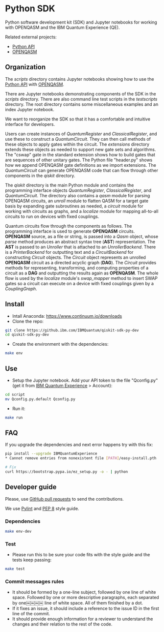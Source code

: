 # Python SDK

Python software development kit (SDK) and Jupyter notebooks for working with
OPENQASM and the IBM Quantum Experience (QE).

Related external projects:

- [Python API](https://github.com/IBM/qiskit-api-py)
- [OPENQASM](https://github.com/IBM/qiskit-openqasm)

## Organization

The *scripts* directory contains Jupyter notebooks showing how to use the
[Python API](https://github.com/IBM/qiskit-api-py) with
[OPENQASM](https://github.com/IBM/qiskit-openqasm).

There are Jupyter notebooks demonstrating components of
the SDK in the *scripts* directory. There are also command line test scripts
in the *testscripts* directory. The root directory contains some miscellaneous
examples and an index Jupyter notebook.

We want to reorganize the SDK so that it has a comfortable and intuitive
interface for developers.

Users can create instances of *QuantumRegister* and *ClassicalRegister*, and
use these to construct a *QuantumCircuit*. They can then call methods of these
objects to apply gates within the circuit. The *extensions* directory extends
these objects as needed to support new gate sets and algorithms. The "cswap"
gate in the standard extension shows how to build gates that are sequences of
other unitary gates. The Python file "header.py" shows how we append OPENQASM
gate definitions as we import extensions. The *QuantumCircuit* can generate
OPENQASM code that can flow through other components in the *qiskit* directory.

The *qiskit* directory is the main Python module and contains the programming
interface objects *QuantumRegister*, *ClassicalRegister*, and *QuantumCircuit*.
The directory also contains a *qasm* module for parsing OPENQASM circuits,
an *unroll* module to flatten QASM for a target gate basis by expanding
gate subroutines as needed, a *circuit* module for working with circuits as
graphs, and a *localize* module for mapping all-to-all circuits to run on
devices with fixed couplings.

Quantum circuits flow through the components as follows. The programming
interface is used to generate **OPENQASM** circuits. **OPENQASM** source,
as a file or string, is passed into a *Qasm* object, whose *parse* method
produces an abstract syntax tree (**AST**) representation. The **AST** is
passed to an *Unroller* that is attached to an *UnrollerBackend*. There is
a *PrinterBackend* for outputting text and a *CircuitBackend* for constructing *Circuit* objects. The *Circuit* object represents an unrolled **OPENQASM**
circuit as a directed acyclic graph (**DAG**). The *Circuit* provides methods
for representing, transforming, and computing properties of a circuit as a
**DAG** and outputting the results again as **OPENQASM**. The whole flow is
used by the *localize* module's *swap_mapper* method to insert SWAP gates
so a circuit can execute on a device with fixed couplings given by a
*CouplingGraph*.

## Install

- Intall Anaconda: https://www.continuum.io/downloads
- Clone the repo:

```sh
git clone https://github.ibm.com/IBMQuantum/qiskit-sdk-py-dev
cd qiskit-sdk-py-dev
```

- Create the environment with the dependencies:

```sh
make env
```

## Use

- Setup the Jupyter notebook. Add your API token to the file "Qconfig.py" (get it from [IBM Quantum Experience](https://quantumexperience.ng.bluemix.net) > Account):

```sh
cd script
mv Qconfig.py.default Qconfig.py
```

- Run it:

```sh
make run
```

## FAQ

If you upgrade the dependencies and next error happens try with this fix:

```sh
pip install --upgrade IBMQuantumExperience
* Cannot remove entries from nonexistent file [PATH]/easy-install.pth

# Fix
curl https://bootstrap.pypa.io/ez_setup.py -o - | python
```

## Developer guide

Please, use [GitHub pull requests](https://help.github.com/articles/using-pull-requests) to send the contributions.

We use [Pylint](https://www.pylint.org) and [PEP 8](https://www.python.org/dev/peps/pep-0008) style guide.


### Dependencies

```sh
make env-dev
```

### Test

- Please run this to be sure your code fits with the style guide and the tests keep passing:

```sh
make test
```

### Commit messages rules

- It should be formed by a one-line subject, followed by one line of white space. Followed by one or more descriptive paragraphs, each separated by one￼￼￼￼ line of white space. All of them finished by a dot.
- If it fixes an issue, it should include a reference to the issue ID in the first line of the commit.
- It should provide enough information for a reviewer to understand the changes and their relation to the rest of the code.
